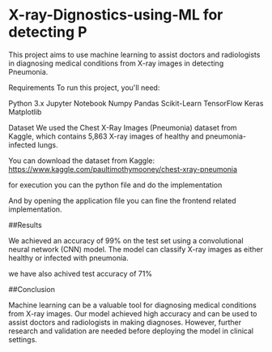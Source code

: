 # X-ray-Dignostics-using-ML for detecting P


This project aims to use machine learning to assist doctors and radiologists in diagnosing medical conditions from X-ray images in detecting Pneumonia.

Requirements
To run this project, you'll need:

Python 3.x
Jupyter Notebook
Numpy
Pandas
Scikit-Learn
TensorFlow
Keras
Matplotlib


Dataset
We used the Chest X-Ray Images (Pneumonia) dataset from Kaggle, which contains 5,863 X-ray images of healthy and pneumonia-infected lungs.

You can download the dataset from Kaggle: https://www.kaggle.com/paultimothymooney/chest-xray-pneumonia

for execution you can the python file and do the implementation

And by opening the application file you can fine the frontend related implementation. 


##Results

We achieved an accuracy of 99% on the test set using a convolutional neural network (CNN) model. The model can classify X-ray images as either healthy or infected with pneumonia.

we have also achived test accuracy of 71%

##Conclusion

Machine learning can be a valuable tool for diagnosing medical conditions from X-ray images. Our model achieved high accuracy and can be used to assist doctors and radiologists in making diagnoses. However, further research and validation are needed before deploying the model in clinical settings.
